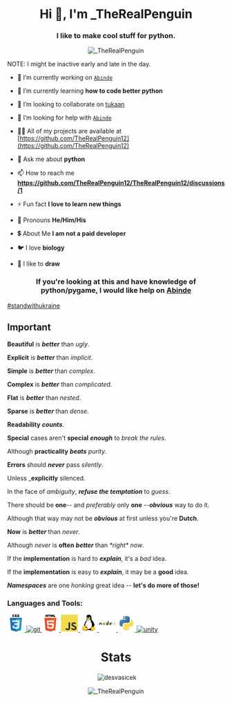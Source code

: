 <h1 align="center">Hi 👋, I'm _TheRealPenguin</h1>
<h3 align="center">I like to make cool stuff for python.</h3>

<p align="center"> <img src="https://komarev.com/ghpvc/?username=TheRealPenguin12&label=Profile%20views&color=0e75b6&style=flat" alt="_TheRealPenguin" /> </p>

NOTE: I might be inactive early and late in the day.

- 🔭 I’m currently working on [`Abinde`](https://github.com/Abinde-Game-Dev)

- 🌱 I’m currently learning **how to code better python**

- 👯 I’m looking to collaborate on [tukaan](https://github.com/tukaan/tukaan)

- 🤝 I’m looking for help with [`Abinde`](https://github.com/Abinde-Game-Dev)

- 👨‍💻 All of my projects are available at [https://github.com/TheRealPenguin12](https://github.com/TheRealPenguin12)

- 💬 Ask me about **python**

- 📫 How to reach me **https://github.com/TheRealPenguin12/TheRealPenguin12/discussions/1**

- ⚡ Fun fact **I love to learn new things**

- 🧍 Pronouns **He/Him/His**

- 💲️ About Me **I am not a paid developer**

- :bird: I love **biology**

- :pencil: I like to **draw**

<center><h3>If you're looking at this and have knowledge of python/pygame, I would like help on <a href=https://github.com/Abinde-Game-Dev>Abinde</a></h3></center>

[\#standwithukraine](https://github.com/topics/standwithukraine)

## Important


__Beautiful__ is ___better___ than _ugly_.

__Explicit__ is ___better___ than _implicit_.

__Simple__ is ___better___ than _complex_.

__Complex__ is ___better___ than _complicated_.

__Flat__ is ___better___ than _nested_.

__Sparse__ is ___better___ than _dense_.

__Readability__ ___counts___.

__Special__ cases aren't __special__ ___enough___ to _break the rules_.

Although __practicality__ ___beats___ _purity_.

__Errors__ should ___never___ pass _silently_.

Unless ___explicitly__ silenced.

In the face of _ambiguity_, ___refuse the temptation___ to _guess_.

There should be __one__-- and _preferably_ only __one__ --___obvious___ way to do it.

Although that way may not be ___obvious___ at first unless you're __Dutch__.

__Now__ is ___better___ than _never_.

Although _never_ is __often__ ___better___ than _\*right\* now_.

If the __implementation__ is hard to ___explain___, it's a _bad_ idea.

If the __implementation__ is easy to ___explain___, it may be a __good__ idea.

___Namespaces___ are one _honking_ great idea -- __let's do more of those!__



<h3 align="left">Languages and Tools:</h3>
<p align="left"> <a href="https://www.w3schools.com/css/" target="_blank" rel="noreferrer"> <img src="https://raw.githubusercontent.com/devicons/devicon/master/icons/css3/css3-original-wordmark.svg" alt="css3" width="40" height="40"/> </a> <a href="https://git-scm.com/" target="_blank" rel="noreferrer"> <img src="https://www.vectorlogo.zone/logos/git-scm/git-scm-icon.svg" alt="git" width="40" height="40"/> </a> <a href="https://www.w3.org/html/" target="_blank" rel="noreferrer"> <img src="https://raw.githubusercontent.com/devicons/devicon/master/icons/html5/html5-original-wordmark.svg" alt="html5" width="40" height="40"/> </a> <a href="https://developer.mozilla.org/en-US/docs/Web/JavaScript" target="_blank" rel="noreferrer"> <img src="https://raw.githubusercontent.com/devicons/devicon/master/icons/javascript/javascript-original.svg" alt="javascript" width="40" height="40"/> </a> <a href="https://www.linux.org/" target="_blank" rel="noreferrer"> <img src="https://raw.githubusercontent.com/devicons/devicon/master/icons/linux/linux-original.svg" alt="linux" width="40" height="40"/> </a> <a href="https://nodejs.org" target="_blank" rel="noreferrer"> <img src="https://raw.githubusercontent.com/devicons/devicon/master/icons/nodejs/nodejs-original-wordmark.svg" alt="nodejs" width="40" height="40"/> </a> <a href="https://www.python.org" target="_blank" rel="noreferrer"> <img src="https://raw.githubusercontent.com/devicons/devicon/master/icons/python/python-original.svg" alt="python" width="40" height="40"/> </a> <a href="https://unity.com/" target="_blank" rel="noreferrer"> <img src="https://www.vectorlogo.zone/logos/unity3d/unity3d-icon.svg" alt="unity" width="40" height="40"/> </a> </p>

<h1 align="center">Stats</h3>
<p align="center">&nbsp;<img align="center" src="https://github-readme-stats.vercel.app/api?username=TheRealPenguin12&show_icons=true&locale=en" alt="desvasicek" /></p>

<p align="center"><img align="center" src="https://github-readme-streak-stats.herokuapp.com/?user=TheRealPenguin12&" alt="_TheRealPenguin" /></p>


